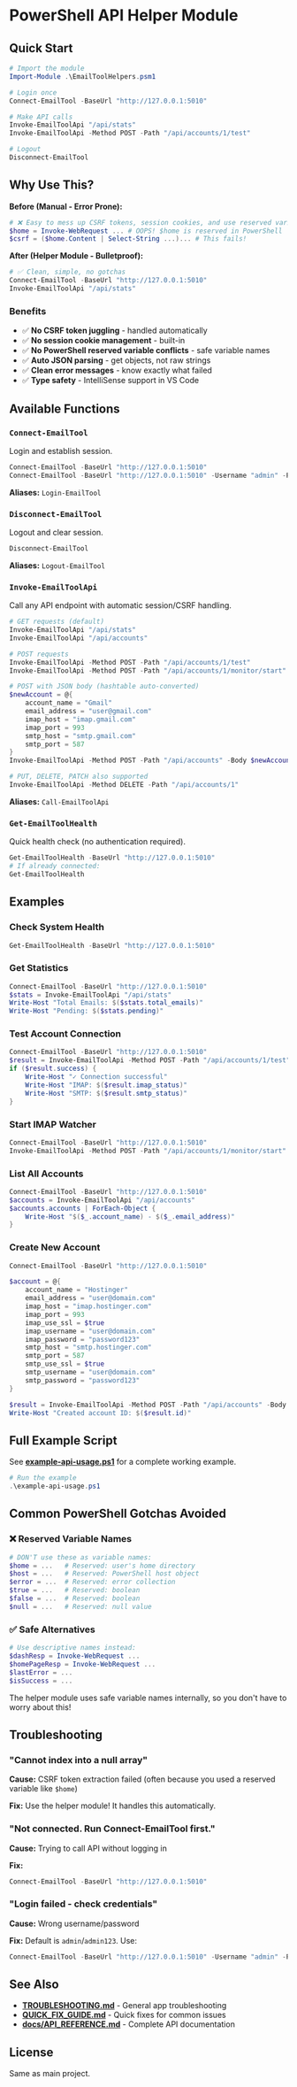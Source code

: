 # PowerShell API Helper Module

## Quick Start

```powershell
# Import the module
Import-Module .\EmailToolHelpers.psm1

# Login once
Connect-EmailTool -BaseUrl "http://127.0.0.1:5010"

# Make API calls
Invoke-EmailToolApi "/api/stats"
Invoke-EmailToolApi -Method POST -Path "/api/accounts/1/test"

# Logout
Disconnect-EmailTool
```

## Why Use This?

**Before (Manual - Error Prone):**
```powershell
# ❌ Easy to mess up CSRF tokens, session cookies, and use reserved variables
$home = Invoke-WebRequest ... # OOPS! $home is reserved in PowerShell
$csrf = ($home.Content | Select-String ...)... # This fails!
```

**After (Helper Module - Bulletproof):**
```powershell
# ✅ Clean, simple, no gotchas
Connect-EmailTool -BaseUrl "http://127.0.0.1:5010"
Invoke-EmailToolApi "/api/stats"
```

### Benefits
- ✅ **No CSRF token juggling** - handled automatically
- ✅ **No session cookie management** - built-in
- ✅ **No PowerShell reserved variable conflicts** - safe variable names
- ✅ **Auto JSON parsing** - get objects, not raw strings
- ✅ **Clean error messages** - know exactly what failed
- ✅ **Type safety** - IntelliSense support in VS Code

## Available Functions

### `Connect-EmailTool`
Login and establish session.

```powershell
Connect-EmailTool -BaseUrl "http://127.0.0.1:5010"
Connect-EmailTool -BaseUrl "http://127.0.0.1:5010" -Username "admin" -Password "admin123"
```

**Aliases:** `Login-EmailTool`

### `Disconnect-EmailTool`
Logout and clear session.

```powershell
Disconnect-EmailTool
```

**Aliases:** `Logout-EmailTool`

### `Invoke-EmailToolApi`
Call any API endpoint with automatic session/CSRF handling.

```powershell
# GET requests (default)
Invoke-EmailToolApi "/api/stats"
Invoke-EmailToolApi "/api/accounts"

# POST requests
Invoke-EmailToolApi -Method POST -Path "/api/accounts/1/test"
Invoke-EmailToolApi -Method POST -Path "/api/accounts/1/monitor/start"

# POST with JSON body (hashtable auto-converted)
$newAccount = @{
    account_name = "Gmail"
    email_address = "user@gmail.com"
    imap_host = "imap.gmail.com"
    imap_port = 993
    smtp_host = "smtp.gmail.com"
    smtp_port = 587
}
Invoke-EmailToolApi -Method POST -Path "/api/accounts" -Body $newAccount

# PUT, DELETE, PATCH also supported
Invoke-EmailToolApi -Method DELETE -Path "/api/accounts/1"
```

**Aliases:** `Call-EmailToolApi`

### `Get-EmailToolHealth`
Quick health check (no authentication required).

```powershell
Get-EmailToolHealth -BaseUrl "http://127.0.0.1:5010"
# If already connected:
Get-EmailToolHealth
```

## Examples

### Check System Health
```powershell
Get-EmailToolHealth -BaseUrl "http://127.0.0.1:5010"
```

### Get Statistics
```powershell
Connect-EmailTool -BaseUrl "http://127.0.0.1:5010"
$stats = Invoke-EmailToolApi "/api/stats"
Write-Host "Total Emails: $($stats.total_emails)"
Write-Host "Pending: $($stats.pending)"
```

### Test Account Connection
```powershell
Connect-EmailTool -BaseUrl "http://127.0.0.1:5010"
$result = Invoke-EmailToolApi -Method POST -Path "/api/accounts/1/test"
if ($result.success) {
    Write-Host "✓ Connection successful"
    Write-Host "IMAP: $($result.imap_status)"
    Write-Host "SMTP: $($result.smtp_status)"
}
```

### Start IMAP Watcher
```powershell
Connect-EmailTool -BaseUrl "http://127.0.0.1:5010"
Invoke-EmailToolApi -Method POST -Path "/api/accounts/1/monitor/start"
```

### List All Accounts
```powershell
Connect-EmailTool -BaseUrl "http://127.0.0.1:5010"
$accounts = Invoke-EmailToolApi "/api/accounts"
$accounts.accounts | ForEach-Object {
    Write-Host "$($_.account_name) - $($_.email_address)"
}
```

### Create New Account
```powershell
Connect-EmailTool -BaseUrl "http://127.0.0.1:5010"

$account = @{
    account_name = "Hostinger"
    email_address = "user@domain.com"
    imap_host = "imap.hostinger.com"
    imap_port = 993
    imap_use_ssl = $true
    imap_username = "user@domain.com"
    imap_password = "password123"
    smtp_host = "smtp.hostinger.com"
    smtp_port = 587
    smtp_use_ssl = $true
    smtp_username = "user@domain.com"
    smtp_password = "password123"
}

$result = Invoke-EmailToolApi -Method POST -Path "/api/accounts" -Body $account
Write-Host "Created account ID: $($result.id)"
```

## Full Example Script

See **[example-api-usage.ps1](example-api-usage.ps1)** for a complete working example.

```powershell
# Run the example
.\example-api-usage.ps1
```

## Common PowerShell Gotchas Avoided

### ❌ Reserved Variable Names
```powershell
# DON'T use these as variable names:
$home = ...   # Reserved: user's home directory
$host = ...   # Reserved: PowerShell host object
$error = ...  # Reserved: error collection
$true = ...   # Reserved: boolean
$false = ...  # Reserved: boolean
$null = ...   # Reserved: null value
```

### ✅ Safe Alternatives
```powershell
# Use descriptive names instead:
$dashResp = Invoke-WebRequest ...
$homePageResp = Invoke-WebRequest ...
$lastError = ...
$isSuccess = ...
```

The helper module uses safe variable names internally, so you don't have to worry about this!

## Troubleshooting

### "Cannot index into a null array"
**Cause:** CSRF token extraction failed (often because you used a reserved variable like `$home`)

**Fix:** Use the helper module! It handles this automatically.

### "Not connected. Run Connect-EmailTool first."
**Cause:** Trying to call API without logging in

**Fix:**
```powershell
Connect-EmailTool -BaseUrl "http://127.0.0.1:5010"
```

### "Login failed - check credentials"
**Cause:** Wrong username/password

**Fix:** Default is `admin`/`admin123`. Use:
```powershell
Connect-EmailTool -BaseUrl "http://127.0.0.1:5010" -Username "admin" -Password "admin123"
```

## See Also

- **[TROUBLESHOOTING.md](TROUBLESHOOTING.md)** - General app troubleshooting
- **[QUICK_FIX_GUIDE.md](QUICK_FIX_GUIDE.md)** - Quick fixes for common issues
- **[docs/API_REFERENCE.md](docs/API_REFERENCE.md)** - Complete API documentation

## License

Same as main project.
